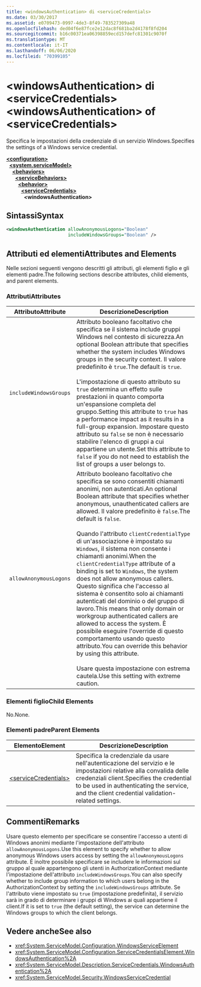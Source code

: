 ```yaml
---
title: <windowsAuthentication> di <serviceCredentials>
ms.date: 03/30/2017
ms.assetid: e0709473-0997-4de3-8f49-783527309a48
ms.openlocfilehash: ded04f6e87fce2e12dac8f681ba2d4178f8fd204
ms.sourcegitcommit: b16c00371ea06398859ecd157defc81301c9070f
ms.translationtype: MT
ms.contentlocale: it-IT
ms.lasthandoff: 06/06/2020
ms.locfileid: "70399105"
---
```

# <a name="windowsauthentication-of-servicecredentials"></a><span data-ttu-id="7d876-102">\<windowsAuthentication> di \<serviceCredentials></span><span class="sxs-lookup"><span data-stu-id="7d876-102">\<windowsAuthentication> of \<serviceCredentials></span></span>
<span data-ttu-id="7d876-103">Specifica le impostazioni della credenziale di un servizio Windows.</span><span class="sxs-lookup"><span data-stu-id="7d876-103">Specifies the settings of a Windows service credential.</span></span>  
  
[**\<configuration>**](../configuration-element.md)\
&nbsp;&nbsp;[**\<system.serviceModel>**](system-servicemodel.md)\
&nbsp;&nbsp;&nbsp;&nbsp;[**\<behaviors>**](behaviors.md)\
&nbsp;&nbsp;&nbsp;&nbsp;&nbsp;&nbsp;[**\<serviceBehaviors>**](servicebehaviors.md)\
&nbsp;&nbsp;&nbsp;&nbsp;&nbsp;&nbsp;&nbsp;&nbsp;[**\<behavior>**](behavior-of-servicebehaviors.md)\
&nbsp;&nbsp;&nbsp;&nbsp;&nbsp;&nbsp;&nbsp;&nbsp;&nbsp;&nbsp;[**\<serviceCredentials>**](servicecredentials.md)\
&nbsp;&nbsp;&nbsp;&nbsp;&nbsp;&nbsp;&nbsp;&nbsp;&nbsp;&nbsp;&nbsp;&nbsp;**\<windowsAuthentication>**  
  
## <a name="syntax"></a><span data-ttu-id="7d876-104">Sintassi</span><span class="sxs-lookup"><span data-stu-id="7d876-104">Syntax</span></span>  
  
```xml  
<windowsAuthentication allowAnonymousLogons="Boolean"
                       includeWindowsGroups="Boolean" />
```  
  
## <a name="attributes-and-elements"></a><span data-ttu-id="7d876-105">Attributi ed elementi</span><span class="sxs-lookup"><span data-stu-id="7d876-105">Attributes and Elements</span></span>  
 <span data-ttu-id="7d876-106">Nelle sezioni seguenti vengono descritti gli attributi, gli elementi figlio e gli elementi padre.</span><span class="sxs-lookup"><span data-stu-id="7d876-106">The following sections describe attributes, child elements, and parent elements.</span></span>  
  
### <a name="attributes"></a><span data-ttu-id="7d876-107">Attributi</span><span class="sxs-lookup"><span data-stu-id="7d876-107">Attributes</span></span>  
  
|<span data-ttu-id="7d876-108">Attributo</span><span class="sxs-lookup"><span data-stu-id="7d876-108">Attribute</span></span>|<span data-ttu-id="7d876-109">Descrizione</span><span class="sxs-lookup"><span data-stu-id="7d876-109">Description</span></span>|  
|---------------|-----------------|  
|`includeWindowsGroups`|<span data-ttu-id="7d876-110">Attributo booleano facoltativo che specifica se il sistema include gruppi Windows nel contesto di sicurezza.</span><span class="sxs-lookup"><span data-stu-id="7d876-110">An optional Boolean attribute that specifies whether the system includes Windows groups in the security context.</span></span> <span data-ttu-id="7d876-111">Il valore predefinito è `true`.</span><span class="sxs-lookup"><span data-stu-id="7d876-111">The default is `true`.</span></span><br /><br /> <span data-ttu-id="7d876-112">L'impostazione di questo attributo su `true` determina un effetto sulle prestazioni in quanto comporta un'espansione completa del gruppo.</span><span class="sxs-lookup"><span data-stu-id="7d876-112">Setting this attribute to `true` has a performance impact as it results in a full-group expansion.</span></span> <span data-ttu-id="7d876-113">Impostare questo attributo su `false` se non è necessario stabilire l'elenco di gruppi a cui appartiene un utente.</span><span class="sxs-lookup"><span data-stu-id="7d876-113">Set this attribute to `false` if you do not need to establish the list of groups a user belongs to.</span></span>|  
|`allowAnonymousLogons`|<span data-ttu-id="7d876-114">Attributo booleano facoltativo che specifica se sono consentiti chiamanti anonimi, non autenticati.</span><span class="sxs-lookup"><span data-stu-id="7d876-114">An optional Boolean attribute that specifies whether anonymous, unauthenticated callers are allowed.</span></span> <span data-ttu-id="7d876-115">Il valore predefinito è `false`.</span><span class="sxs-lookup"><span data-stu-id="7d876-115">The default is `false`.</span></span><br /><br /> <span data-ttu-id="7d876-116">Quando l'attributo `clientCredentialType` di un'associazione è impostato su `Windows`, il sistema non consente i chiamanti anonimi.</span><span class="sxs-lookup"><span data-stu-id="7d876-116">When the `clientCredentialType` attribute of a binding is set to `Windows`, the system does not allow anonymous callers.</span></span> <span data-ttu-id="7d876-117">Questo significa che l'accesso al sistema è consentito solo ai chiamanti autenticati del dominio o del gruppo di lavoro.</span><span class="sxs-lookup"><span data-stu-id="7d876-117">This means that only domain or workgroup authenticated callers are allowed to access the system.</span></span> <span data-ttu-id="7d876-118">È possibile eseguire l'override di questo comportamento usando questo attributo.</span><span class="sxs-lookup"><span data-stu-id="7d876-118">You can override this behavior by using this attribute.</span></span><br /><br /> <span data-ttu-id="7d876-119">Usare questa impostazione con estrema cautela.</span><span class="sxs-lookup"><span data-stu-id="7d876-119">Use this setting with extreme caution.</span></span>|  
  
### <a name="child-elements"></a><span data-ttu-id="7d876-120">Elementi figlio</span><span class="sxs-lookup"><span data-stu-id="7d876-120">Child Elements</span></span>  
 <span data-ttu-id="7d876-121">No.</span><span class="sxs-lookup"><span data-stu-id="7d876-121">None.</span></span>  
  
### <a name="parent-elements"></a><span data-ttu-id="7d876-122">Elementi padre</span><span class="sxs-lookup"><span data-stu-id="7d876-122">Parent Elements</span></span>  
  
|<span data-ttu-id="7d876-123">Elemento</span><span class="sxs-lookup"><span data-stu-id="7d876-123">Element</span></span>|<span data-ttu-id="7d876-124">Descrizione</span><span class="sxs-lookup"><span data-stu-id="7d876-124">Description</span></span>|  
|-------------|-----------------|  
|[\<serviceCredentials>](servicecredentials.md)|<span data-ttu-id="7d876-125">Specifica la credenziale da usare nell'autenticazione del servizio e le impostazioni relative alla convalida delle credenziali client.</span><span class="sxs-lookup"><span data-stu-id="7d876-125">Specifies the credential to be used in authenticating the service, and the client credential validation-related settings.</span></span>|  
  
## <a name="remarks"></a><span data-ttu-id="7d876-126">Commenti</span><span class="sxs-lookup"><span data-stu-id="7d876-126">Remarks</span></span>  
 <span data-ttu-id="7d876-127">Usare questo elemento per specificare se consentire l'accesso a utenti di Windows anonimi mediante l'impostazione dell'attributo `allowAnonymousLogons`.</span><span class="sxs-lookup"><span data-stu-id="7d876-127">Use this element to specify whether to allow anonymous Windows users access by setting the `allowAnonymousLogons` attribute.</span></span> <span data-ttu-id="7d876-128">È inoltre possibile specificare se includere le informazioni sul gruppo al quale appartengono gli utenti in AuthorizationContext mediante l'impostazione dell'attributo `includeWindowsGroups`.</span><span class="sxs-lookup"><span data-stu-id="7d876-128">You can also specify whether to include group information to which users belong in the AuthorizationContext by setting the `includeWindowsGroups` attribute.</span></span> <span data-ttu-id="7d876-129">Se l'attributo viene impostato su `true` (impostazione predefinita), il servizio sarà in grado di determinare i gruppi di Windows ai quali appartiene il client.</span><span class="sxs-lookup"><span data-stu-id="7d876-129">If it is set to `true` (the default setting), the service can determine the Windows groups to which the client belongs.</span></span>  
  
## <a name="see-also"></a><span data-ttu-id="7d876-130">Vedere anche</span><span class="sxs-lookup"><span data-stu-id="7d876-130">See also</span></span>

- <xref:System.ServiceModel.Configuration.WindowsServiceElement>
- <xref:System.ServiceModel.Configuration.ServiceCredentialsElement.WindowsAuthentication%2A>
- <xref:System.ServiceModel.Description.ServiceCredentials.WindowsAuthentication%2A>
- <xref:System.ServiceModel.Security.WindowsServiceCredential>
